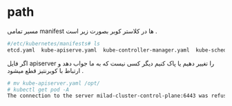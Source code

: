 # path
مسیر تمامی manifest ها در کلاستر کوبر بصورت زیر است .
```bash
#/etc/kubernetes/manifests# ls
etcd.yaml  kube-apiserve.yaml  kube-controller-manager.yaml  kube-scheduler.yaml
```

اگر فایل apiserver را تغییر دهیم یا پاک کنیم دیگر کسی نیست که به ما جواب دهد و ارتباط با کوبرنتیز قطع میشود .
```bash
# mv kube-apiserver.yaml /opt/
# kubectl get pod -A
The connection to the server milad-cluster-control-plane:6443 was refused - did you specify the right host or port?
```

